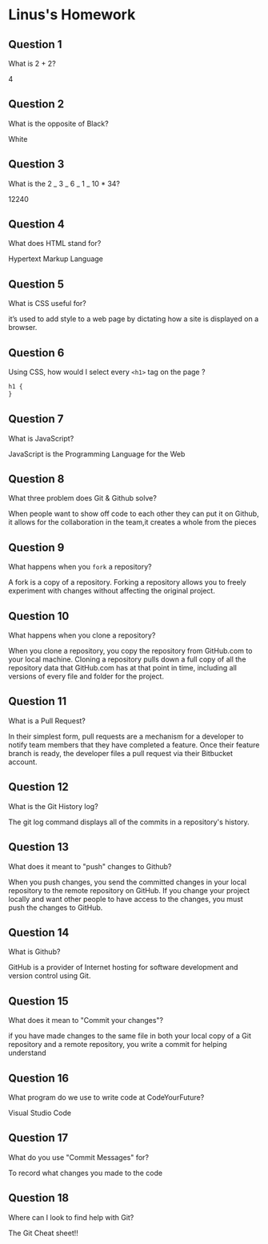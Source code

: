 # Linus's Homework

## Question 1

What is 2 + 2?

4

## Question 2

What is the opposite of Black?

White

## Question 3

What is the 2 _ 3 _ 6 _ 1 _ 10 \* 34?

12240

## Question 4

What does HTML stand for?

Hypertext Markup Language

## Question 5

What is CSS useful for?

it’s used to add style to a web page by dictating how a site is displayed on a browser.

## Question 6

Using CSS, how would I select every `<h1>` tag on the page ?

```css
h1 {
}
```

## Question 7

What is JavaScript?

JavaScript is the Programming Language for the Web

## Question 8

What three problem does Git & Github solve?

When people want to show off code to each other they can put it on Github, it allows for the collaboration in the team,it creates a whole from the pieces

## Question 9

What happens when you `fork` a repository?

A fork is a copy of a repository. Forking a repository allows you to freely experiment with changes without affecting the original project.

## Question 10

What happens when you clone a repository?

When you clone a repository, you copy the repository from GitHub.com to your local machine. Cloning a repository pulls down a full copy of all the repository data that GitHub.com has at that point in time, including all versions of every file and folder for the project.

## Question 11

What is a Pull Request?

In their simplest form, pull requests are a mechanism for a developer to notify team members that they have completed a feature. Once their feature branch is ready, the developer files a pull request via their Bitbucket account.

## Question 12

What is the Git History log?

The git log command displays all of the commits in a repository's history.

## Question 13

What does it meant to "push" changes to Github?

When you push changes, you send the committed changes in your local repository to the remote repository on GitHub. If you change your project locally and want other people to have access to the changes, you must push the changes to GitHub.

## Question 14

What is Github?

GitHub is a provider of Internet hosting for software development and version control using Git.

## Question 15

What does it mean to "Commit your changes"?

if you have made changes to the same file in both your local copy of a Git repository and a remote repository,
you write a commit for helping understand

## Question 16

What program do we use to write code at CodeYourFuture?

Visual Studio Code

## Question 17

What do you use "Commit Messages" for?

To record what changes you made to the code

## Question 18

Where can I look to find help with Git?

The Git Cheat sheet!!
